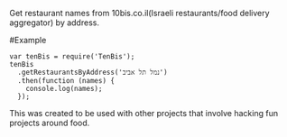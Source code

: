 Get restaurant names from 10bis.co.il(Israeli restaurants/food delivery aggregator) by address.

#Example
```
var tenBis = require('TenBis');
tenBis
  .getRestaurantsByAddress('נמל תל אביב')
  .then(function (names) {
    console.log(names);
  });
```

This was created to be used with other projects that involve hacking fun projects around food.